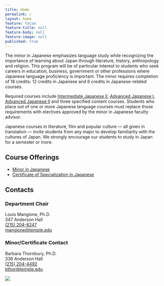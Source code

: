 ```yaml
---
title: Home
permalink: /
layout: home
feature: false
feature-title: null
feature-body: null
feature-image: null
published: true
---
```


The minor in Japanese emphasizes language study while recognizing the importance of learning about Japan through literature, history, anthropology and religion. This program will be of particular interest to students who seek careers in education, business, government or other professions where Japanese language proficiency is important. The minor requires completion of 18 credits: 12 credits in Japanese and 6 credits in Japanese-related courses.

Required courses include [Intermediate Japanese II](http://bulletin.temple.edu/search/?search=JPNS+2002), [Advanced Japanese I](http://bulletin.temple.edu/search/?search=JPNS+3001), [Advanced Japanese II](http://bulletin.temple.edu/search/?search=JPNS+3002) and three specified content courses. Students who place out of one or more Japanese language courses must replace those requirements with electives approved by the minor in Japanese faculty advisor.

Japanese courses in literature, film and popular culture — all given in translation — invite students from any major to develop familiarity with the cultures of Japan. We strongly encourage our students to study in Japan for a semester or more.

## Course Offerings

- [Minor in Japanese](http://bulletin.temple.edu/undergraduate/liberal-arts/japanese/minor-japanese/)
- [Certificate of Specialization in Japanese](http://bulletin.temple.edu/undergraduate/liberal-arts/japanese/certificate-specialization-japanese/)

## Contacts

### Department Chair
Louis Mangione, Ph.D.<br />
347 Anderson Hall<br />
[(215) 204-8247](tel:2152048247)<br />
[mangione@temple.edu](mailto:mangione@temple.edu)<br />

### Minor/Certificate Contact

Barbara Thornbury, Ph.D.<br />
336 Anderson Hall<br />
[(215) 204-4492](tel:2152044492)<br />
[bthor@temple.edu](mailto:bthor@temple.edu)<br />

![]({{site.baseurl}}/media/iStock_Japanese%20Mt.%20Fuji.jpg)
